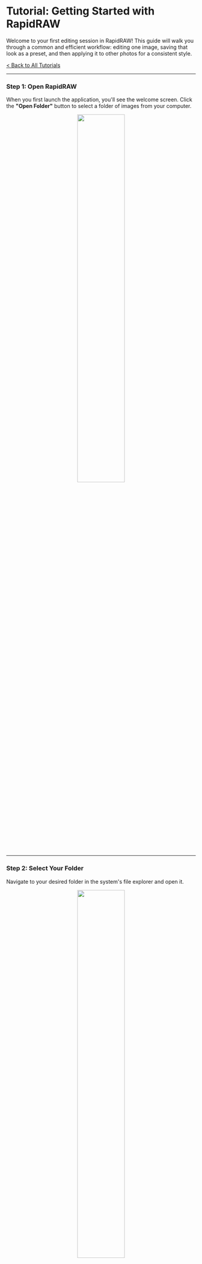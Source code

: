 # Tutorial: Getting Started with RapidRAW

Welcome to your first editing session in RapidRAW! This guide will walk you through a common and efficient workflow: editing one image, saving that look as a preset, and then applying it to other photos for a consistent style.

[< Back to All Tutorials](../../README.md)

---

### Step 1: Open RapidRAW

When you first launch the application, you'll see the welcome screen. Click the **"Open Folder"** button to select a folder of images from your computer.

<p align="center">
  <img src="./Image (1).png" width="50%">
</p>

---

### Step 2: Select Your Folder

Navigate to your desired folder in the system's file explorer and open it.

<p align="center">
  <img src="./Image (2).png" width="50%">
</p>

---

### Step 3: View Your Library

Once loaded, RapidRAW will display all the images from folder in the main library view.

<p align="center">
  <img src="./Image (3).png" width="50%">
</p>

---

### Step 4: Open an Image and Make Basic Adjustments

Double-click an image to open it in the main editor. The image below is the original, unedited RAW file.

<p align="center">
  <img src="./Image (4).png" width="50%">
</p>

Now, use the sliders in the right-hand panel to make some basic adjustments. We've increased the exposure, added contrast, increased the temperature and tweaked the colors to make the image pop.

<p align="center">
  <img src="./Image (5).png" width="50%">
</p>

---

### Step 5: Copy Your Adjustments

Now that you have a look you like, you don't have to repeat these steps for every photo. Right-click the edited image and select **Copy Adjustments**.

<p align="center">
  <img src="./Image (6).png" width="50%">
</p>

---

### Step 6: Paste Adjustments to Other Images

You can apply these exact settings to other photos. Select multiple images in the filmstrip (hold `Ctrl` or `Cmd` and click), then right-click and choose **Paste Adjustments**. This is a huge time-saver for creating a consistent look across a set of photos.

<p align="center">
  <img src="./Image (7).png" width="50%">
</p>

---

### Step 7: Create a Preset for Later Use

To save this look for future editing sessions, you can create a preset. In the **Presets** panel, click the "Create New Preset" icon, give it a name, and save it. Now you can apply this look with a single click anytime.

<p align="center">
  <img src="./Image (8).png" width="50%">
</p>

---

### Step 8: Apply Your Preset to a New Image

Let's open a completely different photo. Now, simply click on your newly created preset. The adjustments are instantly applied.

<p align="center">
  <img src="./Image (12).png" width="50%">
</p>

---

### Step 9: Fine-Tune with the Color Mixer

The preset looks good, but the blue in the water is now a bit too grey and desaturated. We can easily fix this. Go to the **Color Mixer** panel, select the blue color channel, and increase its **Saturation** to bring the color back.

<p align="center">
  <img src="./Image (13).png" alt="Adjusting blue saturation in the Color Mixer" width="50%">
</p>



<p align="center">
  <img src="./Image (14).png" width="50%">
</p>

---

### Step 10: Export Your Final Image

Perfect! The image is now ready to be shared. Click the **Export** button in the bottom left. In the export dialog, you can set your desired format (like JPEG), quality, and other options. Click **Export** to save your final image.

<p align="center">
  <img src="./Image (15).png" width="50%">
</p>

---

### Congratulations!

You've just learned an efficient workflow in RapidRAW. You can now edit, sync adjustments, create presets, and fine-tune your images with ease.